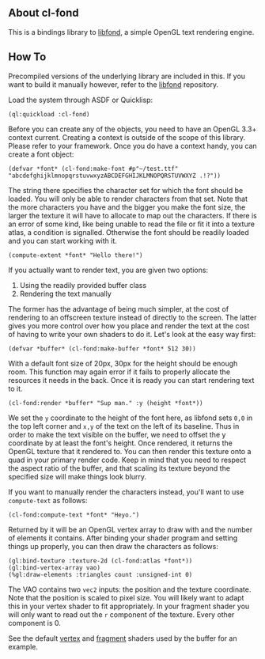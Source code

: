 ## About cl-fond
This is a bindings library to [libfond](https://github.com/Shirakumo/libfond), a simple OpenGL text rendering engine.

## How To
Precompiled versions of the underlying library are included in this. If you want to build it manually however, refer to the [libfond](https://github.com/Shirakumo/libfond) repository.

Load the system through ASDF or Quicklisp:

    (ql:quickload :cl-fond)

Before you can create any of the objects, you need to have an OpenGL 3.3+ context current. Creating a context is outside of the scope of this library. Please refer to your framework. Once you do have a context handy, you can create a font object:

    (defvar *font* (cl-fond:make-font #p"~/test.ttf" "abcdefghijklmnopqrstuvwxyzABCDEFGHIJKLMNOPQRSTUVWXYZ .!?"))

The string there specifies the character set for which the font should be loaded. You will only be able to render characters from that set. Note that the more characters you have and the bigger you make the font size, the larger the texture it will have to allocate to map out the characters. If there is an error of some kind, like being unable to read the file or fit it into a texture atlas, a condition is signalled. Otherwise the font should be readily loaded and you can start working with it.

    (compute-extent *font* "Hello there!")

If you actually want to render text, you are given two options:

1. Using the readily provided buffer class
2. Rendering the text manually

The former has the advantage of being much simpler, at the cost of rendering to an offscreen texture instead of directly to the screen. The latter gives you more control over how you place and render the text at the cost of having to write your own shaders to do it. Let's look at the easy way first:

    (defvar *buffer* (cl-fond:make-buffer *font* 512 30))

With a default font size of 20px, 30px for the height should be enough room. This function may again error if it fails to properly allocate the resources it needs in the back. Once it is ready you can start rendering text to it.

    (cl-fond:render *buffer* "Sup man." :y (height *font*))

We set the `y` coordinate to the height of the font here, as libfond sets `0,0` in the top left corner and `x,y` of the text on the left of its baseline. Thus in order to make the text visible on the buffer, we need to offset the y coordinate by at least the font's height. Once rendered, it returns the OpenGL texture that it rendered to. You can then render this texture onto a quad in your primary render code. Keep in mind that you need to respect the aspect ratio of the buffer, and that scaling its texture beyond the specified size will make things look blurry.

If you want to manually render the characters instead, you'll want to use `compute-text` as follows:

    (cl-fond:compute-text *font* "Heyo.")

Returned by it will be an OpenGL vertex array to draw with and the number of elements it contains. After binding your shader program and setting things up properly, you can then draw the characters as follows:

    (gl:bind-texture :texture-2d (cl-fond:atlas *font*))
    (gl:bind-vertex-array vao)
    (%gl:draw-elements :triangles count :unsigned-int 0)

The VAO contains two `vec2` inputs: the position and the texture coordinate. Note that the position is scaled to pixel size. You will likely want to adapt this in your vertex shader to fit appropriately. In your fragment shader you will only want to read out the `r` component of the texture. Every other component is 0.

See the default [vertex](https://github.com/Shirakumo/libfond/blob/master/src/shader/to_texture.vert) and [fragment](https://github.com/Shirakumo/libfond/blob/master/src/shader/to_texture.frag) shaders used by the buffer for an example.
